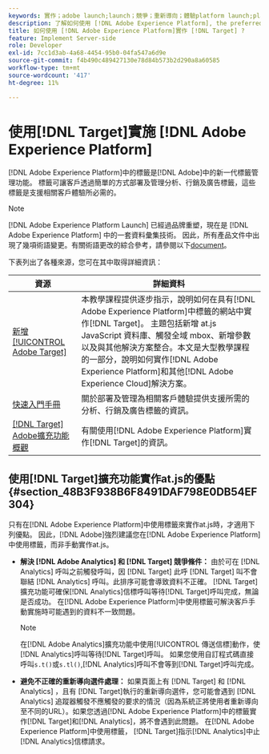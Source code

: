 ```yaml
---
keywords: 實作；adobe launch;launch；競爭；重新導向；體驗platform launch;platform launch；標籤；adobe platform
description: 了解如何使用 [!DNL Adobe Experience Platform], the preferred method to implement [!DNL Target]實作 [!DNL Adobe Target] at.js資料庫。
title: 如何使用 [!DNL Adobe Experience Platform]實作 [!DNL Target] ?
feature: Implement Server-side
role: Developer
exl-id: 7cc1d3ab-4a68-4454-95b0-04fa547a6d9e
source-git-commit: f4b490c489427130e78d84b573b2d290a8a60585
workflow-type: tm+mt
source-wordcount: '417'
ht-degree: 11%

---
```


# 使用[!DNL Target]實施 [!DNL Adobe Experience Platform]

[!DNL Adobe Experience Platform]中的標籤是[!DNL Adobe]中的新一代標籤管理功能。 標籤可讓客戶透過簡單的方式部署及管理分析、行銷及廣告標籤，這些標籤是支援相關客戶體驗所必需的。

>[!NOTE]
>
>[!DNL Adobe Experience Platform Launch] 已經過品牌重塑，現在是 [!DNL Adobe Experience Platform] 中的一套資料彙集技術。 因此，所有產品文件中出現了幾項術語變更。有關術語更改的綜合參考，請參閱以下[document](https://experienceleague.adobe.com/docs/experience-platform/tags/term-updates.html?lang=en)。

下表列出了各種來源，您可在其中取得詳細資訊：

| 資源 | 詳細資料 |
|--- |--- |
| [新增 [!UICONTROL Adobe Target]](https://experienceleague.adobe.com/docs/launch-learn/implementing-in-websites-with-launch/implement-solutions/target.html#implement-solutions) | 本教學課程提供逐步指示，說明如何在具有[!DNL Adobe Experience Platform]中標籤的網站中實作[!DNL Target]。 主題包括新增 at.js JavaScript 資料庫、觸發全域 mbox、新增參數以及與其他解決方案整合。本文是大型教學課程的一部分，說明如何實作[!DNL Adobe Experience Platform]和其他[!DNL Adobe Experience Cloud]解決方案。 |
| [快速入門手冊](https://experienceleague.adobe.com/docs/experience-platform/tags/get-started/quick-start.html) | 關於部署及管理為相關客戶體驗提供支援所需的分析、行銷及廣告標籤的資訊。 |
| [ [!DNL Target] Adobe擴充功能概觀](https://experienceleague.adobe.com/docs/experience-platform/tags/extensions/adobe/target/overview.html) | 有關使用[!DNL Adobe Experience Platform]實作[!DNL Target]的資訊。 |

## 使用[!DNL Target]擴充功能實作at.js的優點 {#section_48B3F938B6F8491DAF798E0DB54EF304}

只有在[!DNL Adobe Experience Platform]中使用標籤來實作at.js時，才適用下列優點。 因此，[!DNL Adobe]強烈建議您在[!DNL Adobe Experience Platform]中使用標籤，而非手動實作at.js。

* **解決 [!DNL Adobe Analytics] 和 [!DNL Target] 競爭條件：** 由於可在 [!DNL Analytics] 呼叫之前觸發呼叫，因 [!DNL Target] 此呼 [!DNL Target] 叫不會聯結 [!DNL Analytics] 呼叫。此排序可能會導致資料不正確。 [!DNL Target]擴充功能可確保[!DNL Analytics]信標呼叫等待[!DNL Target]呼叫完成，無論是否成功。 在[!DNL Adobe Experience Platform]中使用標籤可解決客戶手動實施時可能遇到的資料不一致問題。

   >[!NOTE]
   >
   >在[!DNL Adobe Analytics]擴充功能中使用[!UICONTROL 傳送信標]動作，使[!DNL Analytics]呼叫等待[!DNL Target]呼叫。 如果您使用自訂程式碼直接呼叫`s.t()`或`s.tl()`,[!DNL Analytics]呼叫不會等到[!DNL Target]呼叫完成。

* **避免不正確的重新導向選件處理：** 如果頁面上有 [!DNL Target] 和 [!DNL Analytics] ，且有 [!DNL Target]執行的重新導向選件，您可能會遇到 [!DNL Analytics] 追蹤器觸發不應觸發的要求的情況（因為系統正將使用者重新導向至不同的URL）。如果您透過[!DNL Adobe Experience Platform]中的標籤實作[!DNL Target]和[!DNL Analytics]，將不會遇到此問題。 在[!DNL Adobe Experience Platform]中使用標籤， [!DNL Target]指示[!DNL Analytics]中止[!DNL Analytics]信標請求。
